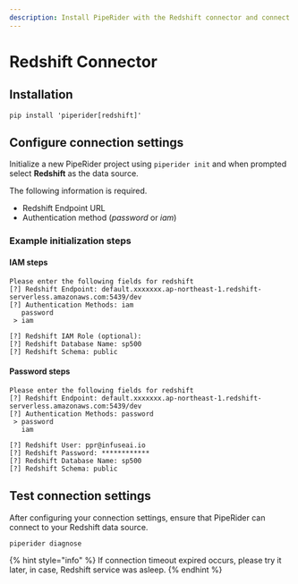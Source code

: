 ```yaml
---
description: Install PipeRider with the Redshift connector and connect to a data source.
---
```


# Redshift Connector

## Installation

```
pip install 'piperider[redshift]'
```

## Configure connection settings

Initialize a new PipeRider project using `piperider init` and when prompted select **Redshift** as the data source.

The following information is required.

* Redshift Endpoint URL
* Authentication method (_password_ or _iam_)



### Example initialization steps

#### IAM steps

```
Please enter the following fields for redshift
[?] Redshift Endpoint: default.xxxxxxx.ap-northeast-1.redshift-serverless.amazonaws.com:5439/dev
[?] Authentication Methods: iam
   password
 > iam

[?] Redshift IAM Role (optional):
[?] Redshift Database Name: sp500
[?] Redshift Schema: public
```

#### Password steps

```
Please enter the following fields for redshift
[?] Redshift Endpoint: default.xxxxxxx.ap-northeast-1.redshift-serverless.amazonaws.com:5439/dev
[?] Authentication Methods: password
 > password
   iam

[?] Redshift User: ppr@infuseai.io
[?] Redshift Password: ************
[?] Redshift Database Name: sp500
[?] Redshift Schema: public
```

## Test connection settings

After configuring your connection settings, ensure that PipeRider can connect to your Redshift data source.

```
piperider diagnose
```

{% hint style="info" %}
If connection timeout expired occurs, please try it later, in case, Redshift service was asleep.
{% endhint %}
